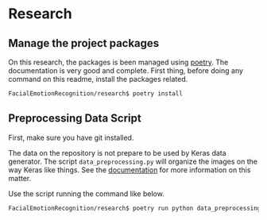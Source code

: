 # Research

## Manage the project packages

On this research, the packages is been managed using
[poetry](https://python-poetry.org/). The documentation is very good and
complete. First thing, before doing any command on this readme, install the
packages related.

```bash
FacialEmotionRecognition/research$ poetry install
```

## Preprocessing Data Script

First, make sure you have git installed.

The data on the repository is not prepare to be used by Keras data generator.
The script `data_preprocessing.py` will organize the images on the way Keras
like things. See the
[documentation](https://www.tensorflow.org/api_docs/python/tf/keras/preprocessing/image_dataset_from_directory)
for more information on this matter.

Use the script running the command like below.

```bash
FacialEmotionRecognition/research$ poetry run python data_preprocessing.py
```
